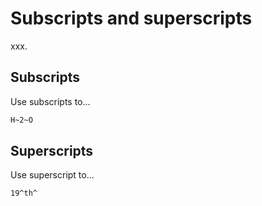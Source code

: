 # Subscripts and superscripts

xxx.

## Subscripts

Use subscripts to...

```markdown
H~2~O
```

## Superscripts

Use superscript to...

```markdown
19^th^
```
